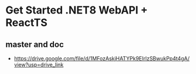 # Get Started .NET8 WebAPI + ReactTS

## master and doc

- https://drive.google.com/file/d/1MFozAskjHATYPk9EIrlzSBwukPp4t4gA/view?usp=drive_link
